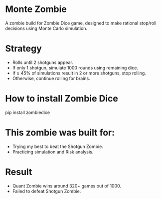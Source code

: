 # Monte Zombie
A zombie build for Zombie Dice game, designed to make rational stop/roll decisions using Monte Carlo simulation.

# Strategy
- Rolls until 2 shotguns appear.
- If only 1 shotgun, simulate 1000 rounds using remaining dice.
- If ≥ 45% of simulations result in 2 or more shotguns, stop rolling.
- Otherwise, continue rolling for brains.

# How to install Zombie Dice
pip install zombiedice

# This zombie was built for:
- Trying my best to beat the Shotgun Zombie.
- Practicing simulation and Risk analysis.

# Result
- Quant Zombie wins around 320+ games out of 1000.
- Failed to defeat Shotgun Zombie.
